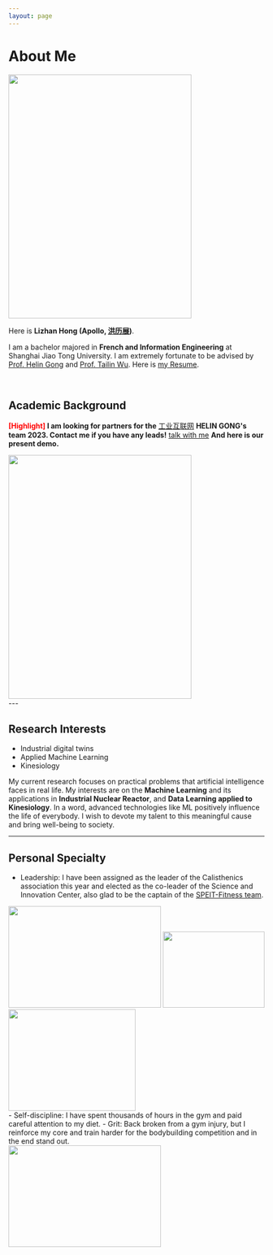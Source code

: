 ```yaml
---
layout: page
---
```


# About Me

<img src="https://apollohong.github.io/images/LizhanHongcasual.jpg" class="floatpic" width="360" height="480">

Here is **Lizhan Hong (Apollo, [洪历展](https://apollohong.github.io/file/洪历展简历.pdf))**.

I am a bachelor majored in **French and Information Engineering** at Shanghai Jiao Tong University. I am extremely fortunate to be advised by [Prof. Helin Gong](https://www.researchgate.net/profile/Helin-Gong-2) and [Prof. Tailin Wu](https://tailin.org). Here is [my Resume](https://apollohong.github.io/file/洪历展简历.pdf).

<br>

## Academic Background

**<font color='red'>[Highlight]</font> I am looking for partners for the** [工业互联网](https://www.cii-contest.cn) **HELIN GONG's team 2023. Contact me if you have any leads!** [talk with me](https://calendly.com/apollohong)
**And here is our present demo.**
<br>

<img src="https://apollohong.github.io/images/RODTdemo1.png" width="360" height="480">

<br>
---

## Research Interests

- Industrial digital twins
- Applied Machine Learning
- Kinesiology

My current research focuses on practical problems that artificial intelligence faces in real life. My interests are on the **Machine Learning** and its applications in **Industrial Nuclear Reactor**, and **Data Learning applied to Kinesiology**. In a word, advanced technologies like ML positively influence the life of everybody.  I wish to devote my talent to this meaningful cause and bring well-being to society.

---

## Personal Specialty

- Leadership: I have been assigned as the leader of the Calisthenics association this year and elected as the co-leader of the Science and Innovation Center, also glad to be the captain of the [SPEIT-Fitness team](https://mp.weixin.qq.com/s/srSFn8PO7wmdxWodJL9YHg).

<div class="third">
  <img src="https://ApolloHong.github.io/images/calisthenics.jpg" width="300" height="200">
  <img src="https://ApolloHong.github.io/images/xuefu.jpg" width="200" height="150">
  <img src="https://ApolloHong.github.io/images/kechuang.jpg" width="250" height="200">
</div>
- Self-discipline: I have spent thousands of hours in the gym and paid careful attention to my diet.
- Grit: Back broken from a gym injury, but I reinforce my core and train harder for the bodybuilding competition and in the end stand out.
<div class="centered-image">
  <img src="https://ApolloHong.github.io/images/brokenback.jpg" width="300" height="200">
</div>



<br>